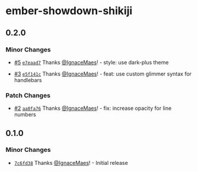 # ember-showdown-shikiji

## 0.2.0

### Minor Changes

- [#5](https://github.com/IgnaceMaes/ember-showdown-shikiji/pull/5) [`e7eaad7`](https://github.com/IgnaceMaes/ember-showdown-shikiji/commit/e7eaad7c37d32cda1f61572629ad538f5eb9c9a7) Thanks [@IgnaceMaes](https://github.com/IgnaceMaes)! - style: use dark-plus theme

- [#3](https://github.com/IgnaceMaes/ember-showdown-shikiji/pull/3) [`e5f141c`](https://github.com/IgnaceMaes/ember-showdown-shikiji/commit/e5f141c628d51b2b6dc6d946407a5e9cecf164cd) Thanks [@IgnaceMaes](https://github.com/IgnaceMaes)! - feat: use custom glimmer syntax for handlebars

### Patch Changes

- [#2](https://github.com/IgnaceMaes/ember-showdown-shikiji/pull/2) [`aa0fa76`](https://github.com/IgnaceMaes/ember-showdown-shikiji/commit/aa0fa76cbe0d0ce778d0c1b75c48cbac821a00df) Thanks [@IgnaceMaes](https://github.com/IgnaceMaes)! - fix: increase opacity for line numbers

## 0.1.0

### Minor Changes

- [`7c6fd38`](https://github.com/IgnaceMaes/ember-showdown-shikiji/commit/7c6fd386dc61a3163f8805e3a550dc932063491a) Thanks [@IgnaceMaes](https://github.com/IgnaceMaes)! - Initial release
